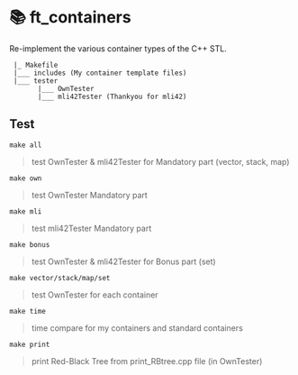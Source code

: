 # 📚 ft_containers
Re-implement the various container types of the C++ STL.

```
 |_ Makefile
 |___ includes (My container template files)
 |___ tester
       |___ OwnTester
       |___ mli42Tester (Thankyou for mli42)
```

## Test

`make all`
> test OwnTester & mli42Tester for Mandatory part (vector, stack, map)

`make own`
> test OwnTester Mandatory part

`make mli`
> test mli42Tester Mandatory part

`make bonus`
> test OwnTester & mli42Tester for Bonus part (set)

`make vector/stack/map/set`
> test OwnTester for each container

`make time`
> time compare for my containers and standard containers

`make print`
> print Red-Black Tree from print_RBtree.cpp file (in OwnTester)
